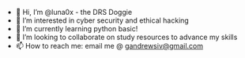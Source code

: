 - 👋 Hi, I’m @luna0x - the DRS Doggie
- 👀 I’m interested in cyber security and ethical hacking
- 🌱 I’m currently learning python basic!
- 💞️ I’m looking to collaborate on study resources to advance my skills
- 📫 How to reach me: email me @ gandrewsiv@gmail.com

<!---
luna0x/luna0x is a ✨ special ✨ repository because its `README.md` (this file) appears on your GitHub profile.
You can click the Preview link to take a look at your changes.
--->
